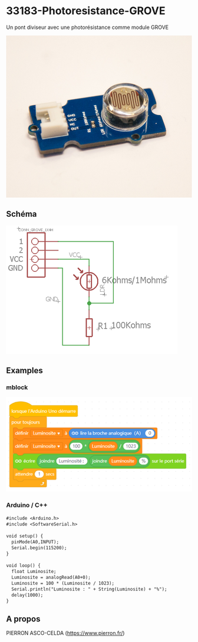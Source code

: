# 33183-Photoresistance-GROVE
  Un pont diviseur avec une photorésistance comme module GROVE

![photoresistance 33183](/details/33183.jpg)
## Schéma
![schema](/details/schematic.PNG)
## Examples
### mblock
![mblock](/examples/mblock.PNG)
### Arduino / C++
```
#include <Arduino.h>
#include <SoftwareSerial.h>

void setup() {
  pinMode(A0,INPUT);
  Serial.begin(115200);
}

void loop() {
  float Luminosite;
  Luminosite = analogRead(A0+0);
  Luminosite = 100 * (Luminosite / 1023);
  Serial.println("Luminosite : " + String(Luminosite) + "%");
  delay(1000);
}
```
## A propos

PIERRON ASCO-CELDA (https://www.pierron.fr/)
